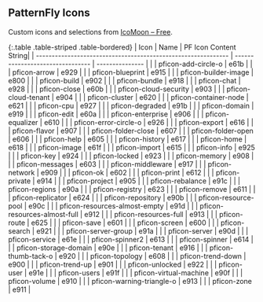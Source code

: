 ## PatternFly Icons

Custom icons and selections from [IcoMoon &#8211; Free](http://icomoon.io/#icons).

{:.table .table-striped .table-bordered}
| Icon                                                          | Name                             | PF Icon Content String|
| ------------------------------------------------------------- | -------------------------------- | --------------- |
| <span class="pficon pficon-add-circle-o"></span>              | pficon-add-circle-o              | e61b            |
| <span class="pficon pficon-arrow"></span>                     | pficon-arrow                     | e929            |
| <span class="pficon pficon-blueprint"></span>                 | pficon-blueprint                 | e915            |
| <span class="pficon pficon-builder-image"></span>             | pficon-builder-image             | e800            |
| <span class="pficon pficon-build"></span>                     | pficon-build                     | e902            |
| <span class="pficon pficon-bundle"></span>                    | pficon-bundle                    | e918            |
| <span class="pficon pficon-chat"></span>                      | pficon-chat                      | e928            |
| <span class="pficon pficon-close"></span>                     | pficon-close                     | e60b            |
| <span class="pficon pficon-cloud-security"></span>            | pficon-cloud-security            | e903            |
| <span class="pficon pficon-cloud-tenant"></span>              | pficon-cloud-tenant              | e904            |
| <span class="pficon pficon-cluster"></span>                   | pficon-cluster                   | e620            |
| <span class="pficon pficon-container-node"></span>            | pficon-container-node            | e621            |
| <span class="pficon pficon-cpu"></span>                       | pficon-cpu                       | e927            |
| <span class="pficon pficon-degraded"></span>                  | pficon-degraded                  | e91b            |
| <span class="pficon pficon-domain"></span>                    | pficon-domain                    | e919            |
| <span class="pficon pficon-edit"></span>                      | pficon-edit                      | e60a            |
| <span class="pficon pficon-enterprise"></span>                | pficon-enterprise                | e906            |
| <span class="pficon pficon-equalizer"></span>                 | pficon-equalizer                 | e610            |
| <span class="pficon pficon-error-circle-o"></span>            | pficon-error-circle-o            | e926            |
| <span class="pficon pficon-export"></span>                    | pficon-export                    | e616            |
| <span class="pficon pficon-flavor"></span>                    | pficon-flavor                    | e907            |
| <span class="pficon pficon-folder-close"></span>              | pficon-folder-close              | e607            |
| <span class="pficon pficon-folder-open"></span>               | pficon-folder-open               | e606            |
| <span class="pficon pficon-help"></span>                      | pficon-help                      | e605            |
| <span class="pficon pficon-history"></span>                   | pficon-history                   | e617            |
| <span class="pficon pficon-home"></span>                      | pficon-home                      | e618            |
| <span class="pficon pficon-image"></span>                     | pficon-image                     | e61f            |
| <span class="pficon pficon-import"></span>                    | pficon-import                    | e615            |
| <span class="pficon pficon-info"></span>                      | pficon-info                      | e925            |
| <span class="pficon pficon-key"></span>                       | pficon-key                       | e924            |
| <span class="pficon pficon-locked"></span>                    | pficon-locked                    | e923            |
| <span class="pficon pficon-memory"></span>                    | pficon-memory                    | e908            |
| <span class="pficon pficon-messages"></span>                  | pficon-messages                  | e603            |
| <span class="pficon pficon-middleware"></span>                | pficon-middleware                | e917            |
| <span class="pficon pficon-network"></span>                   | pficon-network                   | e909            |
| <span class="pficon pficon-ok"></span>                        | pficon-ok                        | e602            |
| <span class="pficon pficon-print"></span>                     | pficon-print                     | e612            |
| <span class="pficon pficon-private"></span>                   | pficon-private                   | e914            |
| <span class="pficon pficon-project"></span>                   | pficon-project                   | e905            |
| <span class="pficon pficon-rebalance"></span>                 | pficon-rebalance                 | e91c            |
| <span class="pficon pficon-regions"></span>                   | pficon-regions                   | e90a            |
| <span class="pficon pficon-registry"></span>                  | pficon-registry                  | e623            |
| <span class="pficon pficon-remove"></span>                    | pficon-remove                    | e611            |
| <span class="pficon pficon-replicator"></span>                | pficon-replicator                | e624            |
| <span class="pficon pficon-repository"></span>                | pficon-repository                | e90b            |
| <span class="pficon pficon-resource-pool"></span>             | pficon-resource-pool             | e90c            |
| <span class="pficon pficon-resources-almost-empty"></span>    | pficon-resources-almost-empty    | e91d            |
| <span class="pficon pficon-resources-almost-full"></span>     | pficon-resources-almost-full     | e912            |
| <span class="pficon pficon-resources-full"></span>            | pficon-resources-full            | e913            |
| <span class="pficon pficon-route"></span>                     | pficon-route                     | e625            |
| <span class="pficon pficon-save"></span>                      | pficon-save                      | e601            |
| <span class="pficon pficon-screen"></span>                    | pficon-screen                    | e600            |
| <span class="pficon pficon-search"></span>                    | pficon-search                    | e921            |
| <span class="pficon pficon-server-group"></span>              | pficon-server-group              | e91a            |
| <span class="pficon pficon-server"></span>                    | pficon-server                    | e90d            |
| <span class="pficon pficon-service"></span>                   | pficon-service                   | e61e            |
| <span class="pficon pficon-spinner2"></span>                  | pficon-spinner2                  | e613            |
| <span class="pficon pficon-spinner"></span>                   | pficon-spinner                   | e614            |
| <span class="pficon pficon-storage-domain"></span>            | pficon-storage-domain            | e90e            |
| <span class="pficon pficon-tenant"></span>                    | pficon-tenant                    | e916            |
| <span class="pficon pficon-thumb-tack-o"></span>              | pficon-thumb-tack-o              | e920            |
| <span class="pficon pficon-topology"></span>                  | pficon-topology                  | e608            |
| <span class="pficon pficon-trend-down"></span>                | pficon-trend-down                | e900            |
| <span class="pficon pficon-trend-up"></span>                  | pficon-trend-up                  | e901            |
| <span class="pficon pficon-unlocked"></span>                  | pficon-unlocked                  | e922            |
| <span class="pficon pficon-user"></span>                      | pficon-user                      | e91e            |
| <span class="pficon pficon-users"></span>                     | pficon-users                     | e91f            |
| <span class="pficon pficon-virtual-machine"></span>           | pficon-virtual-machine           | e90f            |
| <span class="pficon pficon-volume"></span>                    | pficon-volume                    | e910            |
| <span class="pficon pficon-warning-triangle-o"></span>        | pficon-warning-triangle-o        | e913            |
| <span class="pficon pficon-zone"></span>                      | pficon-zone                      | e911            |
